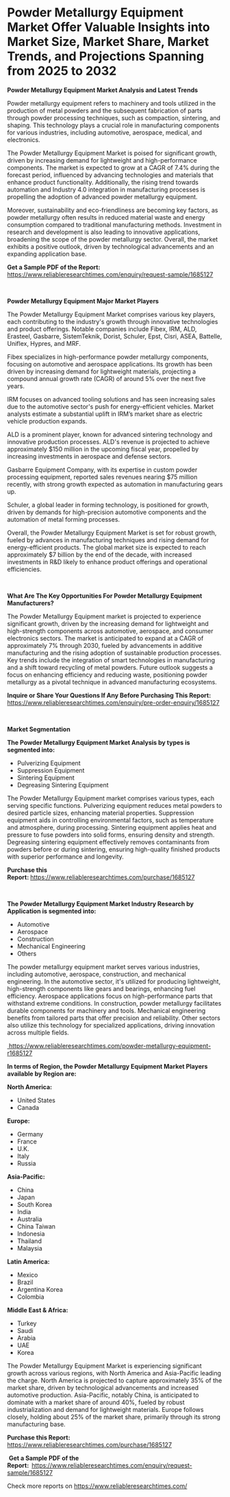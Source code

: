 <p><h1>Powder Metallurgy Equipment Market Offer Valuable Insights into Market Size, Market Share, Market Trends, and Projections Spanning from 2025 to 2032</h1></p><p><strong>Powder Metallurgy Equipment Market Analysis and Latest Trends</strong></p>
<p><p>Powder metallurgy equipment refers to machinery and tools utilized in the production of metal powders and the subsequent fabrication of parts through powder processing techniques, such as compaction, sintering, and shaping. This technology plays a crucial role in manufacturing components for various industries, including automotive, aerospace, medical, and electronics.</p><p>The Powder Metallurgy Equipment Market is poised for significant growth, driven by increasing demand for lightweight and high-performance components. The market is expected to grow at a CAGR of 7.4% during the forecast period, influenced by advancing technologies and materials that enhance product functionality. Additionally, the rising trend towards automation and Industry 4.0 integration in manufacturing processes is propelling the adoption of advanced powder metallurgy equipment. </p><p>Moreover, sustainability and eco-friendliness are becoming key factors, as powder metallurgy often results in reduced material waste and energy consumption compared to traditional manufacturing methods. Investment in research and development is also leading to innovative applications, broadening the scope of the powder metallurgy sector. Overall, the market exhibits a positive outlook, driven by technological advancements and an expanding application base.</p></p>
<p><strong>Get a Sample PDF of the Report:&nbsp;</strong> <a href="https://www.reliableresearchtimes.com/enquiry/request-sample/1685127?utm_campaign=2513&utm_medium=2&utm_source=Github&utm_content=ia&utm_term=19022025&utm_id=powder-metallurgy-equipment">https://www.reliableresearchtimes.com/enquiry/request-sample/1685127</a></p>
<p>&nbsp;</p>
<p><strong>Powder Metallurgy Equipment Major Market Players</strong></p>
<p><p>The Powder Metallurgy Equipment Market comprises various key players, each contributing to the industry's growth through innovative technologies and product offerings. Notable companies include Fibex, IRM, ALD, Erasteel, Gasbarre, SistemTeknik, Dorist, Schuler, Epst, Cisri, ASEA, Battelle, Uniflex, Hypres, and MRF. </p><p>Fibex specializes in high-performance powder metallurgy components, focusing on automotive and aerospace applications. Its growth has been driven by increasing demand for lightweight materials, projecting a compound annual growth rate (CAGR) of around 5% over the next five years.</p><p>IRM focuses on advanced tooling solutions and has seen increasing sales due to the automotive sector's push for energy-efficient vehicles. Market analysts estimate a substantial uplift in IRM’s market share as electric vehicle production expands.</p><p>ALD is a prominent player, known for advanced sintering technology and innovative production processes. ALD's revenue is projected to achieve approximately $150 million in the upcoming fiscal year, propelled by increasing investments in aerospace and defense sectors.</p><p>Gasbarre Equipment Company, with its expertise in custom powder processing equipment, reported sales revenues nearing $75 million recently, with strong growth expected as automation in manufacturing gears up.</p><p>Schuler, a global leader in forming technology, is positioned for growth, driven by demands for high-precision automotive components and the automation of metal forming processes.</p><p>Overall, the Powder Metallurgy Equipment Market is set for robust growth, fueled by advances in manufacturing techniques and rising demand for energy-efficient products. The global market size is expected to reach approximately $7 billion by the end of the decade, with increased investments in R&D likely to enhance product offerings and operational efficiencies.</p></p>
<p>&nbsp;</p>
<p><strong>What Are The Key Opportunities For Powder Metallurgy Equipment Manufacturers?</strong></p>
<p><p>The Powder Metallurgy Equipment market is projected to experience significant growth, driven by the increasing demand for lightweight and high-strength components across automotive, aerospace, and consumer electronics sectors. The market is anticipated to expand at a CAGR of approximately 7% through 2030, fueled by advancements in additive manufacturing and the rising adoption of sustainable production processes. Key trends include the integration of smart technologies in manufacturing and a shift toward recycling of metal powders. Future outlook suggests a focus on enhancing efficiency and reducing waste, positioning powder metallurgy as a pivotal technique in advanced manufacturing ecosystems.</p></p>
<p><strong>Inquire or Share Your Questions If Any Before Purchasing This Report:</strong> <a href="https://www.reliableresearchtimes.com/enquiry/pre-order-enquiry/1685127?utm_campaign=2513&utm_medium=2&utm_source=Github&utm_content=ia&utm_term=19022025&utm_id=powder-metallurgy-equipment">https://www.reliableresearchtimes.com/enquiry/pre-order-enquiry/1685127</a></p>
<p>&nbsp;</p>
<p><strong>Market Segmentation</strong></p>
<p><strong>The Powder Metallurgy Equipment Market Analysis by types is segmented into:</strong></p>
<p><ul><li>Pulverizing Equipment</li><li>Suppression Equipment</li><li>Sintering Equipment</li><li>Degreasing Sintering Equipment</li></ul></p>
<p><p>The Powder Metallurgy Equipment market comprises various types, each serving specific functions. Pulverizing equipment reduces metal powders to desired particle sizes, enhancing material properties. Suppression equipment aids in controlling environmental factors, such as temperature and atmosphere, during processing. Sintering equipment applies heat and pressure to fuse powders into solid forms, ensuring density and strength. Degreasing sintering equipment effectively removes contaminants from powders before or during sintering, ensuring high-quality finished products with superior performance and longevity.</p></p>
<p><strong>Purchase this Report:&nbsp;</strong><a href="https://www.reliableresearchtimes.com/purchase/1685127?utm_campaign=2513&utm_medium=2&utm_source=Github&utm_content=ia&utm_term=19022025&utm_id=powder-metallurgy-equipment">https://www.reliableresearchtimes.com/purchase/1685127</a></p>
<p>&nbsp;</p>
<p><strong>The Powder Metallurgy Equipment Market Industry Research by Application is segmented into:</strong></p>
<p><ul><li>Automotive</li><li>Aerospace</li><li>Construction</li><li>Mechanical Engineering</li><li>Others</li></ul></p>
<p><p>The powder metallurgy equipment market serves various industries, including automotive, aerospace, construction, and mechanical engineering. In the automotive sector, it's utilized for producing lightweight, high-strength components like gears and bearings, enhancing fuel efficiency. Aerospace applications focus on high-performance parts that withstand extreme conditions. In construction, powder metallurgy facilitates durable components for machinery and tools. Mechanical engineering benefits from tailored parts that offer precision and reliability. Other sectors also utilize this technology for specialized applications, driving innovation across multiple fields.</p></p>
<p><a href="https://www.reliableresearchtimes.com/powder-metallurgy-equipment-r1685127?utm_campaign=2513&utm_medium=2&utm_source=Github&utm_content=ia&utm_term=19022025&utm_id=powder-metallurgy-equipment">&nbsp;https://www.reliableresearchtimes.com/powder-metallurgy-equipment-r1685127</a></p>
<p><strong>In terms of Region, the Powder Metallurgy Equipment Market Players available by Region are:</strong></p>
<p>
    <p> <strong> North America: </strong>
        <ul>
            <li>United States</li>
            <li>Canada</li>
        </ul>
        </p> 
    <p> <strong> Europe: </strong>
        <ul>
            <li>Germany</li>
            <li>France</li>
            <li>U.K.</li>
            <li>Italy</li>
            <li>Russia</li>
        </ul>
        </p> 
    <p> <strong> Asia-Pacific: </strong>
        <ul>
            <li>China</li>
            <li>Japan</li>
            <li>South Korea</li>
            <li>India</li>
            <li>Australia</li>
            <li>China Taiwan</li>
            <li>Indonesia</li>
            <li>Thailand</li>
            <li>Malaysia</li>
        </ul>
        </p> 
    <p> <strong> Latin America: </strong>
        <ul>
            <li>Mexico</li>
            <li>Brazil</li>
            <li>Argentina Korea</li>
            <li>Colombia</li>
        </ul>
        </p> 
    <p> <strong> Middle East & Africa: </strong>
        <ul>
            <li>Turkey</li>
            <li>Saudi</li>
            <li>Arabia</li>
            <li>UAE</li>
            <li>Korea</li>
        </ul>
    </p>
    </p>
<p><p>The Powder Metallurgy Equipment Market is experiencing significant growth across various regions, with North America and Asia-Pacific leading the charge. North America is projected to capture approximately 35% of the market share, driven by technological advancements and increased automotive production. Asia-Pacific, notably China, is anticipated to dominate with a market share of around 40%, fueled by robust industrialization and demand for lightweight materials. Europe follows closely, holding about 25% of the market share, primarily through its strong manufacturing base.</p></p>
<p><strong>Purchase this Report: </strong><a href="https://www.reliableresearchtimes.com/purchase/1685127?utm_campaign=2513&utm_medium=2&utm_source=Github&utm_content=ia&utm_term=19022025&utm_id=powder-metallurgy-equipment">https://www.reliableresearchtimes.com/purchase/1685127</a></p>
<p>&nbsp;<strong>Get a Sample PDF of the Report:&nbsp;&nbsp;</strong><a href="https://www.reliableresearchtimes.com/enquiry/request-sample/1685127?utm_campaign=2513&utm_medium=2&utm_source=Github&utm_content=ia&utm_term=19022025&utm_id=powder-metallurgy-equipment">https://www.reliableresearchtimes.com/enquiry/request-sample/1685127</a></p>
<p><strong></strong></p>
<p>Check more reports on <a href="https://www.reliableresearchtimes.com/?utm_campaign=2513&utm_medium=2&utm_source=Github&utm_content=ia&utm_term=19022025&utm_id=powder-metallurgy-equipment">https://www.reliableresearchtimes.com/</a></p>